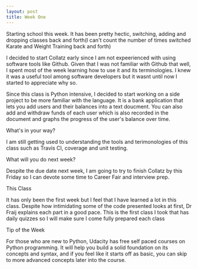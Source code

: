 ```yaml
---
layout: post
title: Week One
---
```



Starting school this week. It has been pretty hectic, switching, adding and dropping classes back and forth(I can't count the number of times switched Karate and Weight Training back and forth)

I decided to start Collatz early since I am not expeerienced with using software tools like Github. Given that I was not familiar with Github that well, I spent most of the week learning how to use it and its terminologies. I knew it was a useful tool among software developers but it wasnt until now I started to appreciate why so.

Since this class is Python intensive, I decided to start working on a side project to be more familiar with the language. It is a bank application that lets you add users and their balances into a text doucment. You can also add and withdraw funds of each user which is also recorded in the document and graphs the progress of the user's balance over time.

What's in your way?

I am still getting used to understanding the tools and terimonologies of this class such as Travis CI, coverage and unit testing. 

What will you do next week?

Despite the due date next week, I am going to try to finish Collatz by this Friday so I can devote some time to Career Fair and interview prep.

This Class

It has only been the first week but I feel that I have learned a lot in this class. Despite how intimidating some of the code presented looks at first, Dr Fraij explains each part in a good pace. This is the first class I took that has daily quizzes so I will make sure I come fully prepared each class

Tip of the Week

For those who are new to Python, Udacity has free self paced courses on Python programming. It will help you build a solid foundation on its concepts and syntax, and if you feel like it starts off as basic, you can skip to more advanced concepts later into the course.

